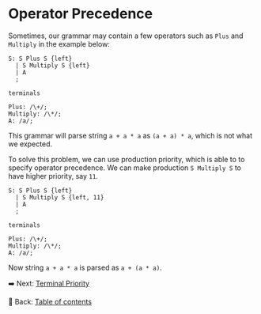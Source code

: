 # Operator Precedence

Sometimes, our grammar may contain a few operators such as `Plus` and `Multiply` in the example below:

```text
S: S Plus S {left}
  | S Multiply S {left}
  | A
  ;

terminals

Plus: /\+/;
Multiply: /\*/;
A: /a/;
```

This grammar will parse string `a + a * a` as `(a + a) * a`, which is not what we expected.

To solve this problem, we can use production priority, which is able to to specify operator precedence.
We can make production `S Multiply S` to have higher priority, say `11`.

```text
S: S Plus S {left}
  | S Multiply S {left, 11}
  | A
  ;

terminals

Plus: /\+/;
Multiply: /\*/;
A: /a/;
```

Now string `a + a * a` is parsed as `a + (a * a)`.

:arrow_right:  Next: [Terminal Priority](./terminal_priority.md)

:blue_book: Back: [Table of contents](./../README.md)
